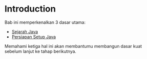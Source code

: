 # Introduction

Bab ini memperkenalkan 3 dasar utama:

- [Sejarah Java](01-Sejarah.md)
- [Persiapan Setup Java](02-Setup.md)

Memahami ketiga hal ini akan membantumu membangun dasar kuat sebelum lanjut ke tahap berikutnya.

